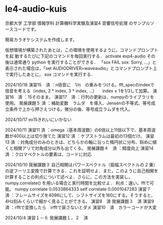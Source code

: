# le4-audio-kuis

京都大学 工学部 情報学科 計算機科学実験及演習4 音響信号処理 のサンプルソースコードです。

簡易カラオケシステムを作成します。

仮想環境が構築されたあとは，この環境を使用するように，コマンドプロンプトを起
動するたびに下記のコマンドを毎回実行する．
    activate exp4-audio
その後は通常通り python を実行することができる．
「sox FAIL sox: Sorry, ...」と表示された場合は，「set AUDIODRIVER=waveaudio」とコマンドプロンプト上で実行したあとに，
sox コマンドを実行する．

2024/10/18
演習15　済
：n倍音に　1/n　の重みをつける。fft_specのindexで倍音を考える（index, 2 * index, 3 * index, ...）
　index ± 1を1/3して加算。
演習16　済
：15そのまま。
演習17　済
：行列の更新は、numpyのライブラリを使用。
発展課題５  済
：補助変数　ラムダ　を導入、Jensenの不等式、等号成立条件で上から押さえつける。微分の後、等号成立ラムダを代入。


2024/10/17
ex15きれいにいかない

2024/10/11
演習11  済
：omega（基本周波数）の6倍以上11倍以下で、基本周波数が400以上は切り捨てた
演習12  済
：ケプストラムは最初の13個だけ。
演習13  済
：対角成分のみのときは、どちらかの軸に沿った楕円状に分布、斜めに傾くと相関アリで対角成分以外も出てくる。
発展課題４　済
：精度向上
演習14  済
：クロマベクトルの要素は、コードに対応

2024/10/10
発展課題３
自己相関はパワースペクトル（振幅スペクトルの 2 乗）の逆フーリエ変換で計算できる．これを証明せよ．また，このように自己相関を計算することの利点について述べよ．さらに，この方法を実装し，numpy.correlate() を用いる場合と実行時間を比較せよ．
利点：速い。fftで可能。
numpy correlate 0.0533864333
self correlate  0.0001047283 
演習７　済
：フレームサイズを4096にして、シフトサイズを160にする。そうすると、4Hz刻みくらいで細かく見ることができる。
演習8　済
発展課題３　済
演習9　済
：rfftで変換したら　irfftで戻さないとダメ
演習10　済　カラーコードが大変

2024/10/4
演習１－６
発展課題１，２　済
   
